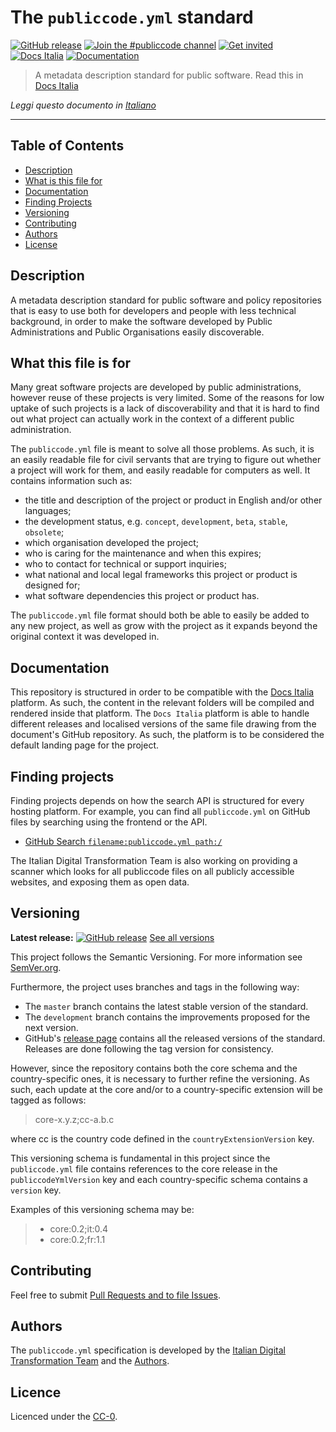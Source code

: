 # The `publiccode.yml` standard

[![GitHub release](https://img.shields.io/github/release/italia/publiccode.yml.svg?style=plastic)](https://github.com/italia/publiccode.yml/releases)
[![Join the #publiccode channel](https://img.shields.io/badge/Slack%20channel-%23publiccode-blue.svg)](https://developersitalia.slack.com/messages/CAM3F785T)
[![Get invited](https://slack.developers.italia.it/badge.svg)](https://slack.developers.italia.it/)
[![Docs
Italia](https://docs.italia.it/media/static/projects/badges/passing.svg)](https://docs.italia.it/italia/developers-italia/publiccodeyml/it/master/index.html)
[![Documentation](https://img.shields.io/badge/Documentation-Docs%20Italia-blue.svg)](https://docs.italia.it/italia/developers-italia/publiccodeyml/it/master/index.html)

> A metadata description standard for public software. Read this in [Docs
> Italia](https://docs.italia.it/italia/developers-italia/publiccodeyml-en/en/master/)

*Leggi questo documento in [Italiano](README.it.md)*

---

## Table of Contents

- [Description](#description)
- [What is this file for](#what-this-file-is-for)
- [Documentation](#documentation)
- [Finding Projects](#finding-projects)
- [Versioning](#versioning)
- [Contributing](#contributing)
- [Authors](#authors)
- [License](#license)

## Description

A metadata description standard for public software and policy repositories
that is easy to use both for developers and people with less technical
background, in order to make the software developed by Public Administrations
and Public Organisations easily discoverable.

## What this file is for

Many great software projects are developed by public administrations, however
reuse of these projects is very limited. Some of the reasons for low uptake of
such projects is a lack of discoverability and that it is hard to find out what
project can actually work in the context of a different public administration.

The `publiccode.yml` file is meant to solve all those problems. As such, it is
an easily readable file for civil servants that are trying to figure out
whether a project will work for them, and easily readable for computers as
well. It contains information such as:
* the title and description of the project or product in English and/or other
  languages;
* the development status, e.g. `concept`, `development`, `beta`, `stable`,
  `obsolete`;
* which organisation developed the project;
* who is caring for the maintenance and when this expires; 
* who to contact for technical or support inquiries;
* what national and local legal frameworks this project or product is designed
  for;
* what software dependencies this project or product has. 

The `publiccode.yml` file format should both be able to easily be added to any
new project, as well as grow with the project as it expands beyond the original
context it was developed in.

## Documentation

This repository is structured in order to be compatible with the [Docs Italia](https://docs.italia.it/italia/developers-italia/publiccodeyml-en/en/master/)
platform. As such, the content in the relevant folders will be
compiled and rendered inside that platform. The `Docs Italia` platform is
able to handle different releases and localised versions of the same file
drawing from the document's GitHub repository. As such, the platform is to be
considered the default landing page for the project.

## Finding projects

Finding projects depends on how the search API is structured for every hosting
platform. For example, you can find all `publiccode.yml` on GitHub files by
searching using the frontend or the API.

* [GitHub Search `filename:publiccode.yml
  path:/`](https://github.com/search?q=filename%3Apubliccode.yml+path%3A%2F)

The Italian Digital Transformation Team is also working on providing a scanner
which looks for all publiccode files on all publicly accessible websites, and
exposing them as open data.

## Versioning 

**Latest release:** [![GitHub release](https://img.shields.io/github/release/italia/publiccode.yml.svg?style=plastic)](https://github.com/italia/publiccode.yml/releases) [See all versions](https://github.com/italia/publiccode.yml/releases)

This project follows the Semantic Versioning.  For more information see
[SemVer.org](https://semver.org/).

Furthermore, the project uses branches and tags in the following way:
* The `master` branch contains the latest stable version of the standard.
* The `development` branch contains the improvements proposed for the next
  version. 
* GitHub's [release page](https://github.com/italia/publiccode.yml/releases)
  contains all the released versions of the standard. Releases are done
  following the tag version for consistency.

However, since the repository contains both the core schema and the
country-specific ones, it is necessary to further refine the versioning. 
As such, each update at the core and/or to a country-specific extension will be
tagged as follows:

> core-x.y.z;cc-a.b.c

where cc is the country code defined in the `countryExtensionVersion` key. 

This versioning schema is fundamental in this project since the
`publiccode.yml` file contains references to the core release in the
`publiccodeYmlVersion` key and each country-specific schema contains
a `version` key. 

Examples of this versioning schema may be:

> * core:0.2;it:0.4
> * core:0.2;fr:1.1

## Contributing

Feel free to submit [Pull Requests and to file Issues](CONTRIBUTING.md).

## Authors
The `publiccode.yml` specification is developed by the [Italian Digital
Transformation Team](https://teamdigitale.governo.it) and the
[Authors](AUTHORS.md).

## Licence

Licenced under the [CC-0](LICENSE).
